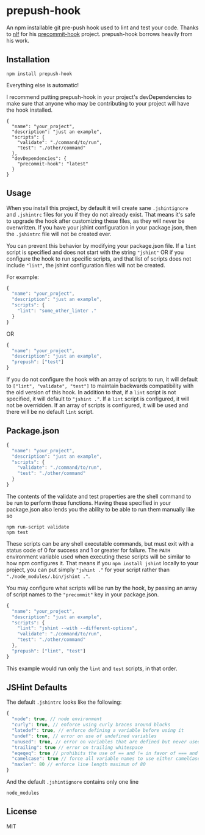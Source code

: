 prepush-hook
============

An npm installable git pre-push hook used to lint and test your code.
Thanks to [nlf] for his [precommit-hook] project. prepush-hook borrows heavily from his work.

[nlf]:https://github.com/nlf
[precommit-hook]:https://github.com/nlf/precommit-hook

Installation
-----

    npm install prepush-hook


Everything else is automatic!

I recommend putting prepush-hook in your project's devDependencies to make sure that anyone who may be contributing to your project will have the hook installed.

```
{
  "name": "your_project",
  "description": "just an example",
  "scripts": {
    "validate": "./command/to/run",
    "test": "./other/command"
  },
  "devDependencies": {
    "precommit-hook": "latest"
  }
}
```

Usage
-----

When you install this project, by default it will create sane `.jshintignore` and `.jshintrc` files for you if they do not already exist. That means it's safe to upgrade the hook after customizing these files, as they will never be overwritten. If you have your jshint configuration in your package.json, then the `.jshintrc` file will not be created ever.

You can prevent this behavior by modifying your package.json file. If a `lint` script is specified and does not start with the string `"jshint"` OR if you configure the hook to run specific scripts, and that list of scripts does not include `"lint"`, the jshint configuration files will not be created.

For example:

```javascript
{
  "name": "your_project",
  "description": "just an example",
  "scripts": {
    "lint": "some_other_linter ."
  }
}
```

OR

```javascript
{
  "name": "your_project",
  "description": "just an example",
  "prepush": ["test"]
}
```

If you do not configure the hook with an array of scripts to run, it will default to `["lint", "validate", "test"]` to maintain backwards compatibility with the old version of this hook. In addition to that, if a `lint` script is not specified, it will default to `"jshint ."`. If a `lint` script is configured, it will not be overridden. If an array of scripts is configured, it will be used and there will be no default `lint` script.

Package.json
------------

```javascript
{
  "name": "your_project",
  "description": "just an example",
  "scripts": {
    "validate": "./command/to/run",
    "test": "./other/command"
  }
}
```

The contents of the validate and test properties are the shell command to be run to perform those functions. Having these specified in your package.json also
lends you the ability to be able to run them manually like so

```
npm run-script validate
npm test
```

These scripts can be any shell executable commands, but must exit with a status code of 0 for success and 1 or greater for failure. The `PATH` environment variable used when executing these scripts will be similar to how npm configures it. That means if you `npm install jshint` locally to your project, you can put simply `"jshint ."` for your script rather than `"./node_modules/.bin/jshint ."`.

You may configure what scripts will be run by the hook, by passing an array of script names to the `"precommit"` key in your package.json.

```javascript
{
  "name": "your_project",
  "description": "just an example",
  "scripts": {
    "lint": "jshint --with --different-options",
    "validate": "./command/to/run",
    "test": "./other/command"
  },
  "prepush": ["lint", "test"]
}
```

This example would run only the `lint` and `test` scripts, in that order.

JSHint Defaults
---------------

The default `.jshintrc` looks like the following:

```javascript
{
  "node": true, // node environment
  "curly": true, // enforce using curly braces around blocks
  "latedef": true, // enforce defining a variable before using it
  "undef": true, // error on use of undefined variables
  "unused": true, // error on variables that are defined but never used
  "trailing": true // error on trailing whitespace
  "eqeqeq": true // prohibits the use of == and != in favor of === and !==
  "camelcase": true // force all variable names to use either camelCase style or UPPER_CASE
  "maxlen": 80 // enforce line length maximum of 80
}
```

And the default `.jshintignore` contains only one line

```
node_modules
```

License
-------

MIT
